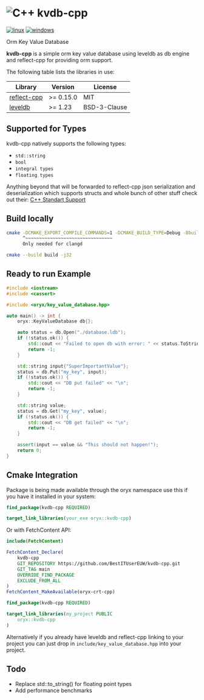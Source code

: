 # ![C++](https://img.shields.io/badge/c++-%2300599C.svg?style=for-the-badge&logo=c%2B%2B&logoColor=white) kvdb-cpp

[![linux](https://github.com/BestITUserEUW/kvdb-cpp/actions/workflows/linux.yaml/badge.svg)](https://github.com/BestITUserEUW/kvdb-cpp/actions/workflows/linux.yaml)
[![windows](https://github.com/BestITUserEUW/kvdb-cpp/actions/workflows/windows.yaml/badge.svg)](https://github.com/BestITUserEUW/kvdb-cpp/actions/workflows/windows.yaml)

Orm Key Value Database

**kvdb-cpp** is a simple orm key value database using leveldb as db engine and reflect-cpp for providing orm support.

The following table lists the libraries in use:

| Library                                                      | Version   | License      |
|--------------------------------------------------------------|-----------|--------------|
| [reflect-cpp](https://github.com/getml/reflect-cpp.git)      | >= 0.15.0 | MIT          |
| [leveldb](https://github.com/google/leveldb.git)             | >= 1.23   | BSD-3-Clause |


## Supported for Types

kvdb-cpp natively supports the following types:

- `std::string`
- `bool`
- `integral types`
- `floating types`

Anything beyond that will be forwarded to reflect-cpp json serialization and deserialization which supports structs and whole bunch of other stuff check out their: [C++ Standart Support](https://github.com/getml/reflect-cpp?tab=readme-ov-file#support-for-containers)

## Build locally

```bash
cmake -DCMAKE_EXPORT_COMPILE_COMMANDS=1 -DCMAKE_BUILD_TYPE=Debug -Bbuild -H.
      ^~~~~~~~~~~~~~~~~~~~~~~~~~~~~~~~~
      Only needed for clangd   
```

```bash
cmake --build build -j32
```

## Ready to run Example

```cpp
#include <iostream>
#include <cassert>

#include <oryx/key_value_database.hpp>

auto main() -> int {
    oryx::KeyValueDatabase db{};

    auto status = db.Open("./database.ldb");
    if (!status.ok()) {
        std::cout << "Failed to open db with error: " << status.ToString() << "\n";
        return -1;
    }

    std::string input{"SuperImportantValue"};
    status = db.Put("my_key", input);
    if (!status.ok()) {
        std::cout << "DB put failed" << "\n";
        return -1;
    }

    std::string value;
    status = db.Get("my_key", value);
    if (!status.ok()) {
        std::cout << "DB get failed" << "\n";
        return -1;
    }

    assert(input == value && "This should not happen!");
    return 0;
}
```

## Cmake Integration

Package is being made available through the oryx namespace use this if you have it installed in your system:

```cmake
find_package(kvdb-cpp REQUIRED)

target_link_libraries(your_exe oryx::kvdb-cpp)
```

Or with FetchContent API:

```cmake
include(FetchContent)

FetchContent_Declare(
    kvdb-cpp
    GIT_REPOSITORY https://github.com/BestITUserEUW/kvdb-cpp.git
    GIT_TAG main
    OVERRIDE_FIND_PACKAGE
    EXCLUDE_FROM_ALL
)
FetchContent_MakeAvailable(oryx-crt-cpp)

find_package(kvdb-cpp REQUIRED)

target_link_libraries(my_project PUBLIC
    oryx::kvdb-cpp
)
```

Alternatively if you already have leveldb and reflect-cpp linking to your project you can just drop in `include/key_value_database.hpp` into your project.

## Todo

- Replace std::to_string() for floating point types
- Add performance benchmarks